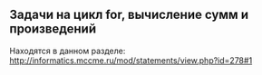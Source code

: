 ## Задачи на цикл for, вычисление сумм и произведений

Находятся в данном разделе:
<http://informatics.mccme.ru/mod/statements/view.php?id=278#1>